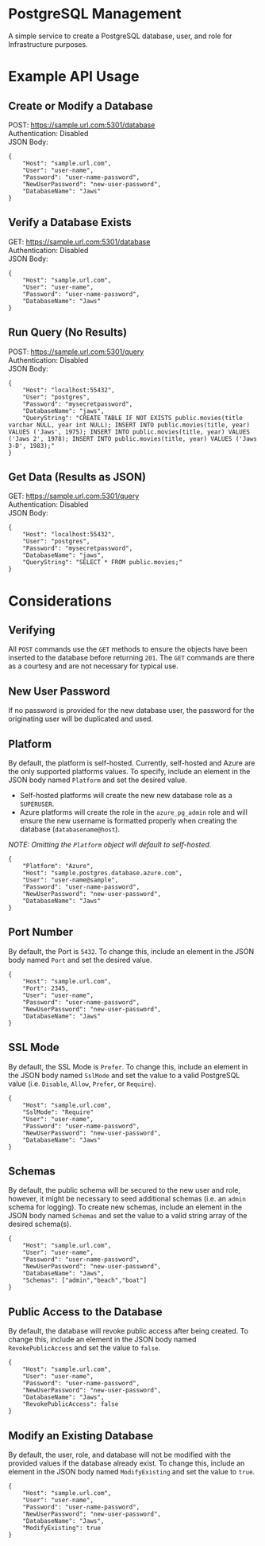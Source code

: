 # PostgreSQL Management 
A simple service to create a PostgreSQL database, user, and role for Infrastructure purposes.

# Example API Usage

## Create or Modify a Database
POST: https://sample.url.com:5301/database  
Authentication: Disabled  
JSON Body:
```
{
    "Host": "sample.url.com",
    "User": "user-name",
    "Password": "user-name-password",
    "NewUserPassword": "new-user-password",
    "DatabaseName": "Jaws"
}
```

## Verify a Database Exists
GET: https://sample.url.com:5301/database  
Authentication: Disabled  
JSON Body:
```
{
    "Host": "sample.url.com",
    "User": "user-name",
    "Password": "user-name-password",
    "DatabaseName": "Jaws"
}
```

## Run Query (No Results) 
POST: https://sample.url.com:5301/query  
Authentication: Disabled  
JSON Body:
```
{
    "Host": "localhost:55432",
    "User": "postgres",
    "Password": "mysecretpassword",
    "DatabaseName": "jaws",
    "QueryString": "CREATE TABLE IF NOT EXISTS public.movies(title varchar NULL, year int NULL); INSERT INTO public.movies(title, year) VALUES ('Jaws', 1975); INSERT INTO public.movies(title, year) VALUES ('Jaws 2', 1978); INSERT INTO public.movies(title, year) VALUES ('Jaws 3-D', 1983);"
}
```

## Get Data (Results as JSON)
GET: https://sample.url.com:5301/query  
Authentication: Disabled  
JSON Body:
```
{
    "Host": "localhost:55432",
    "User": "postgres",
    "Password": "mysecretpassword",
    "DatabaseName": "jaws",
    "QueryString": "SELECT * FROM public.movies;"
}
```

# Considerations

## Verifying
All `POST` commands use the `GET` methods to ensure the objects have been inserted to the database before returning `201`.  The `GET` commands are there as a courtesy and are not necessary for typical use.

## New User Password
If no password is provided for the new database user, the password for the originating user will be duplicated and used.  

## Platform
By default, the platform is self-hosted.  Currently, self-hosted and Azure are the only supported platforms values.  To specify, include an element in the JSON body named `Platform` and set the desired value.  
* Self-hosted platforms will create the new new database role as a `SUPERUSER`.  
* Azure platforms will create the role in the `azure_pg_admin` role and will ensure the new username is formatted properly when creating the database (`databasename@host`).  

_NOTE: Omitting the `Platform` object will default to self-hosted._
```
{
    "Platform": "Azure",
    "Host": "sample.postgres.database.azure.com",
    "User": "user-name@sample",
    "Password": "user-name-password",
    "NewUserPassword": "new-user-password",
    "DatabaseName": "Jaws"
}
```

## Port Number
By default, the Port is `5432`.  To change this, include an element in the JSON body named `Port` and set the desired value.  
```
{
    "Host": "sample.url.com",
    "Port": 2345,
    "User": "user-name",
    "Password": "user-name-password",
    "NewUserPassword": "new-user-password",
    "DatabaseName": "Jaws"
}
```

## SSL Mode
By default, the SSL Mode is `Prefer`.  To change this, include an element in the JSON body named `SslMode` and set the value to a valid PostgreSQL value (i.e. `Disable`, `Allow`, `Prefer`, or `Require`).  
```
{
    "Host": "sample.url.com",
    "SslMode": "Require"
    "User": "user-name",
    "Password": "user-name-password",
    "NewUserPassword": "new-user-password",
    "DatabaseName": "Jaws"
}
```

## Schemas
By default, the public schema will be secured to the new user and role, however, it might be necessary to seed additional schemas (i.e. an `admin` schema for logging).  To create new schemas, include an element in the JSON body named `Schemas` and set the value to a valid string array of the desired schema(s).  
```
{
    "Host": "sample.url.com",
    "User": "user-name",
    "Password": "user-name-password",
    "NewUserPassword": "new-user-password",
    "DatabaseName": "Jaws",
    "Schemas": ["admin","beach","boat"]
}
```

## Public Access to the Database
By default, the database will revoke public access after being created.  To change this, include an element in the JSON body named `RevokePublicAccess` and set the value to `false`.  
```
{
    "Host": "sample.url.com",
    "User": "user-name",
    "Password": "user-name-password",
    "NewUserPassword": "new-user-password",
    "DatabaseName": "Jaws",
    "RevokePublicAccess": false
}
```

## Modify an Existing Database
By default, the user, role, and database will not be modified with the provided values if the database already exist.  To change this, include an element in the JSON body named `ModifyExisting` and set the value to `true`.  
```
{
    "Host": "sample.url.com",
    "User": "user-name",
    "Password": "user-name-password",
    "NewUserPassword": "new-user-password",
    "DatabaseName": "Jaws",
    "ModifyExisting": true
}
```